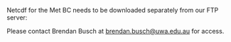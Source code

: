 Netcdf for the Met BC needs to be downloaded separately from our FTP server:


Please contact Brendan Busch at brendan.busch@uwa.edu.au for access.



